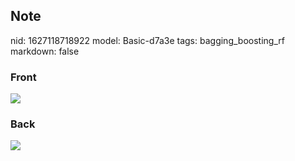 ## Note
nid: 1627118718922
model: Basic-d7a3e
tags: bagging_boosting_rf
markdown: false

### Front
<img src="paste-dbd6c6f1084eae3a063e5b14a4e27b969636df7f.jpg">

### Back
<img src="paste-1f304d6d377dbe06c25cc14393611e7d1d742460.jpg">
